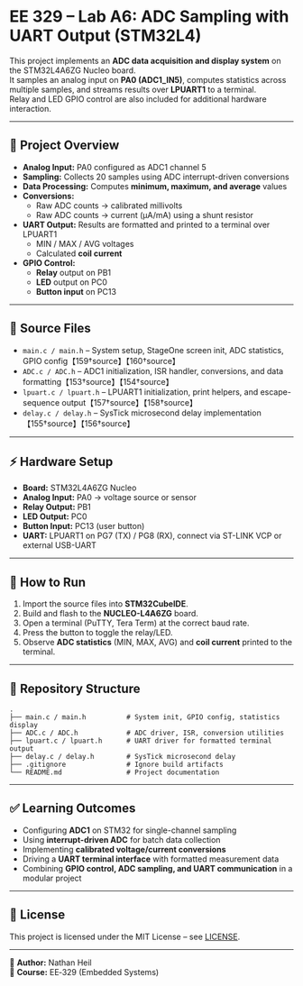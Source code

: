 # EE 329 – Lab A6: ADC Sampling with UART Output (STM32L4)

This project implements an **ADC data acquisition and display system** on the STM32L4A6ZG Nucleo board.  
It samples an analog input on **PA0 (ADC1_IN5)**, computes statistics across multiple samples, and streams results over **LPUART1** to a terminal.  
Relay and LED GPIO control are also included for additional hardware interaction.

---

## 🎯 Project Overview
- **Analog Input:** PA0 configured as ADC1 channel 5  
- **Sampling:** Collects 20 samples using ADC interrupt-driven conversions  
- **Data Processing:** Computes **minimum, maximum, and average** values  
- **Conversions:**  
  - Raw ADC counts → calibrated millivolts  
  - Raw ADC counts → current (µA/mA) using a shunt resistor  
- **UART Output:** Results are formatted and printed to a terminal over LPUART1  
  - MIN / MAX / AVG voltages  
  - Calculated **coil current**  
- **GPIO Control:**  
  - **Relay** output on PB1  
  - **LED** output on PC0  
  - **Button input** on PC13  

---

## 🧩 Source Files
- `main.c / main.h` – System setup, StageOne screen init, ADC statistics, GPIO config【159†source】【160†source】  
- `ADC.c / ADC.h` – ADC1 initialization, ISR handler, conversions, and data formatting【153†source】【154†source】  
- `lpuart.c / lpuart.h` – LPUART1 initialization, print helpers, and escape-sequence output【157†source】【158†source】  
- `delay.c / delay.h` – SysTick microsecond delay implementation【155†source】【156†source】  

---

## ⚡ Hardware Setup
- **Board:** STM32L4A6ZG Nucleo  
- **Analog Input:** PA0 → voltage source or sensor  
- **Relay Output:** PB1  
- **LED Output:** PC0  
- **Button Input:** PC13 (user button)  
- **UART:** LPUART1 on PG7 (TX) / PG8 (RX), connect via ST-LINK VCP or external USB-UART  

---

## 🚀 How to Run
1. Import the source files into **STM32CubeIDE**.  
2. Build and flash to the **NUCLEO-L4A6ZG** board.  
3. Open a terminal (PuTTY, Tera Term) at the correct baud rate.  
4. Press the button to toggle the relay/LED.  
5. Observe **ADC statistics** (MIN, MAX, AVG) and **coil current** printed to the terminal.  

---

## 📂 Repository Structure
```
.
├── main.c / main.h          # System init, GPIO config, statistics display
├── ADC.c / ADC.h            # ADC driver, ISR, conversion utilities
├── lpuart.c / lpuart.h      # UART driver for formatted terminal output
├── delay.c / delay.h        # SysTick microsecond delay
├── .gitignore               # Ignore build artifacts
└── README.md                # Project documentation
```

---

## ✅ Learning Outcomes
- Configuring **ADC1** on STM32 for single-channel sampling  
- Using **interrupt-driven ADC** for batch data collection  
- Implementing **calibrated voltage/current conversions**  
- Driving a **UART terminal interface** with formatted measurement data  
- Combining **GPIO control, ADC sampling, and UART communication** in a modular project  

---

## 📜 License
This project is licensed under the MIT License – see [LICENSE](LICENSE).

---

👤 **Author:** Nathan Heil  
📅 **Course:** EE‑329 (Embedded Systems)  
